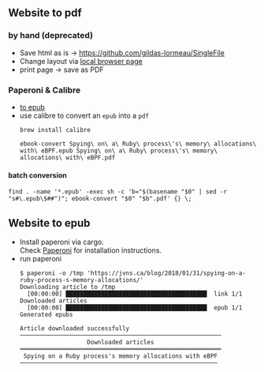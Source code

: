 ## Website to pdf

### by hand (deprecated)
* Save html as is -> https://github.com/gildas-lormeau/SingleFile
* Change layout via [local browser page](./website-to-pdf.html)
* print page -> save as PDF


### Paperoni & Calibre

* [to epub](#website-to-epub)
* use calibre to convert an `epub` into a `pdf`
  ```
  brew install calibre

  ebook-convert Spying\ on\ a\ Ruby\ process\'s\ memory\ allocations\ with\ eBPF.epub Spying\ on\ a\ Ruby\ process\'s\ memory\ allocations\ with\ eBPF.pdf
  ```

#### batch conversion

```
find . -name '*.epub' -exec sh -c 'b="$(basename "$0" | sed -r "s#\.epub\$##")"; ebook-convert "$0" "$b".pdf' {} \;
```


## Website to epub

* Install paperoni via cargo.  
  Check [Paperoni](https://lib.rs/crates/paperoni) for installation instructions.
* run paperoni
  ```
  $ paperoni -o /tmp 'https://jvns.ca/blog/2018/01/31/spying-on-a-ruby-process-s-memory-allocations/'
  Downloading article to /tmp
    [00:00:00] ████████████████████████████████████████  link 1/1       Downloaded articles
    [00:00:00] ████████████████████████████████████████  epub 1/1       Generated epubs

  Article downloaded successfully
  ─────────────────────────────────────────────────────────
                     Downloaded articles
  ═════════════════════════════════════════════════════════
   Spying on a Ruby process's memory allocations with eBPF
  ────────────────────────────────────────────────────────
  ```

